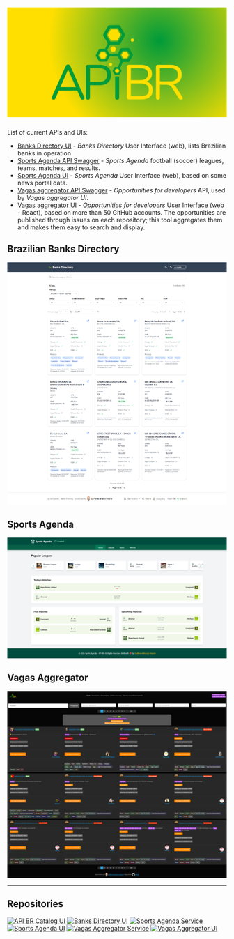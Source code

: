 # ![API BR](https://raw.githubusercontent.com/ApiBR/.github/refs/heads/main/profile/splash.png)

List of current APIs and UIs:

- [Banks Directory UI](https://apibr.com/ui/banks-directory) - *Banks Directory* User Interface (web), lists Brazilian banks in operation.
- [Sports Agenda API Swagger](https://apibr.com/sports-agenda/swagger/) - *Sports Agenda* football (soccer) leagues, teams, matches, and results.
- [Sports Agenda UI](https://apibr.com/ui/sports-agenda/) - *Sports Agenda* User Interface (web), based on some news portal data.
- [Vagas aggregator API Swagger](https://apibr.com/vagas/swagger/) - *Opportunities for developers* API, used by *Vagas aggregator UI*.
- [Vagas aggregator UI](https://apibr.com/ui/vagas/) - *Opportunities for developers* User Interface (web - React), based on more than 50 GitHub accounts. The opportunities are published through issues on each repository; this tool aggregates them and makes them easy to search and display.

## Brazilian Banks Directory

![Screenshot of Banks Directory interface](https://raw.githubusercontent.com/ApiBR/catalog/refs/heads/main/public/project-images/banks-directory.png)

## Sports Agenda

![Screenshot of Sports Agenda interface](https://raw.githubusercontent.com/ApiBR/catalog/refs/heads/main/public/project-images/sports-agenda.png)

## Vagas Aggregator

![Screenshot of Vagas project interface](https://raw.githubusercontent.com/ApiBR/catalog/refs/heads/main/public/project-images/vagas.png)

---

## Repositories

[![API BR Catalog UI](https://github-readme-stats-git-feature-private-repositories-guibranco.vercel.app/api/pin/?username=ApiBR&&repo=catalog&show_issues=true&show_pull_requests=true&theme=dark)](https://github.com/ApiBR/catalog)
[![Banks Directory UI](https://github-readme-stats-git-feature-private-repositories-guibranco.vercel.app/api/pin/?username=ApiBR&repo=banks-directory-ui&show_issues=true&show_pull_requests=true&theme=dark)](https://github.com/ApiBR/banks-directory-ui)
[![Sports Agenda Service](https://github-readme-stats-git-feature-private-repositories-guibranco.vercel.app/api/pin/?username=ApiBR&repo=sports-agenda-service&show_issues=true&show_pull_requests=true&theme=dark)](https://github.com/ApiBR/sports-agenda-service)
[![Sports Agenda UI](https://github-readme-stats-git-feature-private-repositories-guibranco.vercel.app/api/pin/?username=ApiBR&repo=sports-agenda-ui&show_issues=true&show_pull_requests=true&theme=dark)](https://github.com/ApiBR/sports-agenda-ui)
[![Vagas Aggregator Service](https://github-readme-stats-git-feature-private-repositories-guibranco.vercel.app/api/pin/?username=ApiBR&repo=vagas-aggregator-service&show_issues=true&show_pull_requests=true&theme=dark)](https://github.com/ApiBR/vagas-aggregator-service)
[![Vagas Aggregator UI](https://github-readme-stats-git-feature-private-repositories-guibranco.vercel.app/api/pin/?username=ApiBR&repo=vagas-aggregator-ui&show_issues=true&show_pull_requests=true&theme=dark)](https://github.com/ApiBR/vagas-aggregator-ui)
